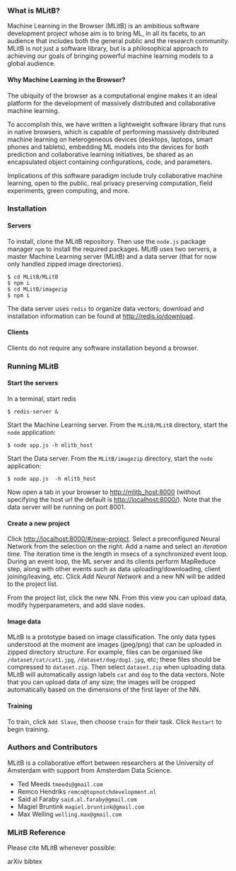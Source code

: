 ### What is MLitB?
Machine Learning in the Browser (MLitB) is an ambitious software development project whose aim is to bring ML, in all its facets, to an audience that includes both the general public and the research community.  MLitB is not just a software library, but is a philosophical approach to achieving our goals of bringing powerful machine learning models to a global audience.

#### Why Machine Learning in the Browser?
The ubiquity of the browser as a computational engine makes it an ideal platform for the development of massively distributed and collaborative machine learning.  

To accomplish this, we have written a lightweight software library that runs in native browsers, which is capable of performing massively distributed machine learning on heterogeneous devices (desktops, laptops, smart phones and tablets), embedding ML models into the devices for both prediction and collaborative learning initiatives,  be shared as an encapsulated object containing configurations, code, and parameters.

Implications of this software paradigm include truly collaborative machine learning, open to the public, real privacy preserving computation, field experiments, green computing, and more.

### Installation

#### Servers

To install, clone the MLitB repository.  Then use the `node.js` package manager `npm` to install the required packages.  MLitB uses two servers, a master Machine Learning server (MLitB) and a data server (that for now only handled zipped image directories).

```
$ cd MLitB/MLitB
$ npm i
$ cd MLitB/imagezip
$ npm i
```

The data server uses `redis` to organize data vectors; download and installation information can be found at <http://redis.io/download>.

#### Clients

Clients do not require any software installation beyond a browser.  

### Running MLitB
 
#### Start the servers

In a terminal, start redis
```
$ redis-server &
```

Start the Machine Learning server.  From the `MLitB/MLitB` directory, start the `node` application:
```
$ node app.js -h mlitb_host
```

Start the Data server.  From the `MLitB/imagezip` directory, start the `node` application:
```
$ node app.js  -h mlitb_host
```
Now open a tab in your browser to <http://mlitb_host:8000> (without specifying the host url the default is <http://localhost:8000/>).  Note that the data server will be running on port 8001.

#### Create a new project

Click <http://localhost:8000/#/new-project>.  Select a preconfigured Neural Network from the selection on the right.  Add a name and select an *iteration time*.  The iteration time is the length in msecs of a synchronized event loop.  During an event loop, the ML server and its clients perform MapReduce step, along with other events such as data uploading/downloading, client joining/leaving, etc.  Click *Add Neural Network* and a new NN will be added to the project list.

From the project list, click the new NN.  From this view you can upload data, modify hyperparameters, and add slave nodes.

#### Image data

MLitB is a prototype based on image classification.  The only data types understood at the moment are images (jpeg/png) that can be uploaded in zipped directory structure.  For example, files can be organised like `/dataset/cat/cat1.jpg`, `/dataset/dog/dog1.jpg`, etc;  these files should be compressed to `dataset.zip`.  Then select `dataset.zip` when uploading data.  MLitB will automatically assign labels `cat` and `dog` to the data vectors.  Note that you can upload data of any size; the images will be cropped automatically based on the dimensions of the first layer of the NN.

#### Training

To train, click `Add Slave`, then choose `train` for their task.  Click `Restart` to begin training.

### Authors and Contributors
MLitB is a collaborative effort between researchers at the University of Amsterdam with support from Amsterdam Data Science.

* Ted Meeds `tmeeds@gmail.com`
* Remco Hendriks `remco@topnotchdevelopment.nl`
* Said al Faraby `said.al.faraby@gmail.com`
* Magiel Bruntink `magiel.bruntink@gmail.com`
* Max Welling `welling.max@gmail.com`

### MLitB Reference
Please cite MLitB whenever possible:

arXiv bibtex

